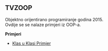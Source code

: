## TVZOOP
Objektno orijentirano programiranje godina 2015.  
Ovdije se se nalaze primjeri iz OOP-a.

**Primjeri**
- [Klas u Klasi Primjer](/KlasaUKlasi)
